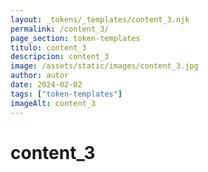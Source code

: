 ```yaml
---
layout: _tokens/_templates/content_3.njk
permalink: /content_3/
page_section: token-templates
titulo: content_3
descripcion: content_3
image: /assets/static/images/content_3.jpg
author: autor
date: 2024-02-02 
tags: ["token-templates"]
imageAlt: content_3
---
```

# content_3

